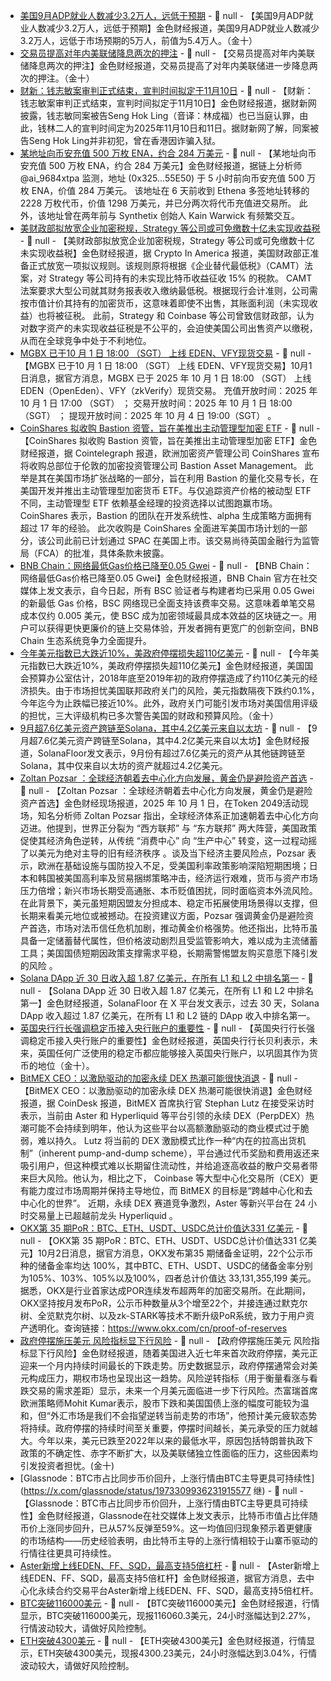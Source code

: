 - [美国9月ADP就业人数减少3.2万人，远低于预期]() - 📰 null - 【美国9月ADP就业人数减少3.2万人，远低于预期】金色财经报道，美国9月ADP就业人数减少3.2万人，远低于市场预期的5万人，前值为5.4万人。（金十）
- [交易员提高对年内美联储降息两次的押注]() - 📰 null - 【交易员提高对年内美联储降息两次的押注】金色财经报道，交易员提高了对年内美联储进一步降息两次的押注。（金十）
- [财新：钱志敏案审判正式结束，宣判时间拟定于11月10日](https://finance.caixin.com/2025-10-01/102368113.html) - 📰 null - 【财新：钱志敏案审判正式结束，宣判时间拟定于11月10日】金色财经报道，据财新网披露，钱志敏同案被告Seng Hok Ling（音译：林成福）也已当庭认罪，由此，钱林二人的宣判时间定为2025年11月10日和11日。据财新网了解，同案被告Seng Hok Ling并非初犯，曾在香港因诈骗入狱。
- [某地址向币安充值 500 万枚 ENA，约合 284 万美元](https://x.com/ai_9684xtpa/status/1973350807631437950) - 📰 null - 【某地址向币安充值 500 万枚 ENA，约合 284 万美元】金色财经报道，据链上分析师 @ai_9684xtpa 监测，地址 (0x325...55E50) 于 5 小时前向币安充值 500 万枚 ENA，价值 284 万美元。 
该地址在 6 天前收到 Ethena 多签地址转移的 2228 万枚代币，价值 1298 万美元，并已分两次将代币充值进交易所。 
此外，该地址曾在两年前与 Synthetix 创始人 Kain Warwick 有频繁交互。
- [美财政部拟放宽企业加密税规，Strategy 等公司或可免缴数十亿未实现收益税](https://www.cryptoinamerica.com/p/treasury-to-ease-corporate-crypto) - 📰 null - 【美财政部拟放宽企业加密税规，Strategy 等公司或可免缴数十亿未实现收益税】金色财经报道，据 Crypto In America 报道，美国财政部正准备正式放宽一项拟议规则。该规则原将根据《企业替代最低税》（CAMT）法案，对 Strategy 等公司持有的未实现比特币收益征收 15% 的税款。 
CAMT 法案要求大型公司就其财务报表收入缴纳最低税。根据现行会计准则，公司需按市值计价其持有的加密货币，这意味着即使不出售，其账面利润（未实现收益）也将被征税。 
此前，Strategy 和 Coinbase 等公司曾致信财政部，认为对数字资产的未实现收益征税是不公平的，会迫使美国公司出售资产以缴税，从而在全球竞争中处于不利地位。
- [MGBX 已于10 月 1 日  18:00 （SGT） 上线 EDEN、VFY现货交易]() - 📰 null - 【MGBX 已于10 月 1 日  18:00 （SGT） 上线 EDEN、VFY现货交易】10月1日消息，据官方消息，MGBX 已于 2025 年 10 月 1 日  18:00 （SGT） 上线 EDEN（OpenEden）、VFY（zkVerify）现货交易。 
充值开放时间：2025 年 10 月 1 日 17:00  （SGT） ； 
交易开放时间：2025 年 10 月 1 日 18:00  （SGT） ； 
提现开放时间：2025 年 10 月 4 日 19:00（SGT） 。
- [CoinShares 拟收购 Bastion 资管，旨在美推出主动管理型加密 ETF](https://cointelegraph.com/news/coinshares-acquire-bastion-active-crypto-etfs-united-states) - 📰 null - 【CoinShares 拟收购 Bastion 资管，旨在美推出主动管理型加密 ETF】金色财经报道，据 Cointelegraph 报道，欧洲加密资产管理公司 CoinShares 宣布将收购总部位于伦敦的加密投资管理公司 Bastion Asset Management。 
此举是其在美国市场扩张战略的一部分，旨在利用 Bastion 的量化交易专长，在美国开发并推出主动管理型加密货币 ETF。与仅追踪资产价格的被动型 ETF 不同，主动管理型 ETF 依赖基金经理的投资选择以试图跑赢市场。CoinShares 表示，Bastion 的团队在开发系统性、alpha 生成策略方面拥有超过 17 年的经验。 
此次收购是 CoinShares 全面进军美国市场计划的一部分，该公司此前已计划通过 SPAC 在美国上市。该交易尚待英国金融行为监管局（FCA）的批准，具体条款未披露。
- [BNB Chain：网络最低Gas价格已降至0.05 Gwei](https://x.com/BNBCHAIN/status/1973334261513031828) - 📰 null - 【BNB Chain：网络最低Gas价格已降至0.05 Gwei】金色财经报道，BNB Chain 官方在社交媒体上发文表示，自今日起，所有 BSC 验证者与构建者均已采用 0.05 Gwei 的新最低 Gas 价格，BSC 网络现已全面支持该费率交易。这意味着单笔交易成本仅约 0.005 美元，使 BSC 成为加密领域最具成本效益的区块链之一。用户可以获得更快更廉价的链上交易体验，开发者拥有更宽广的创新空间，BNB Chain 生态系统竞争力全面提升。
- [今年美元指数已大跌近10%，美政府停摆损失超110亿美元]() - 📰 null - 【今年美元指数已大跌近10%，美政府停摆损失超110亿美元】金色财经报道，美国国会预算办公室估计，2018年底至2019年初的政府停摆造成了约110亿美元的经济损失。由于市场担忧美国联邦政府关门的风险，美元指数隔夜下跌约0.1%，今年迄今为止跌幅已接近10%。此外，政府关门可能引发市场对美国信用评级的担忧，三大评级机构已多次警告美国的财政和预算风险。（金十）
- [9月超7.6亿美元资产跨链至Solana，其中4.2亿美元来自以太坊](https://x.com/SolanaFloor/status/1973339826494775511) - 📰 null - 【9月超7.6亿美元资产跨链至Solana，其中4.2亿美元来自以太坊】金色财经报道，SolanaFloor发文表示，9月份有超过7.6亿美元的资产从其他链跨链至Solana，其中仅来自以太坊的资产就超过4.2亿美元。
- [Zoltan Pozsar ：全球经济朝着去中心化方向发展，黄金仍是避险资产首选​]() - 📰 null - 【Zoltan Pozsar ：全球经济朝着去中心化方向发展，黄金仍是避险资产首选​】金色财经现场报道，2025 年 10 月 1 日，在Token 2049活动现场，知名分析师 Zoltan Pozsar 指出，全球经济体系正加速朝着去中心化方向迈进。他提到，世界正分裂为 “西方联邦” 与 “东方联邦” 两大阵营，美国政策促使其经济角色逆转，从传统 “消费中心” 向 “生产中心” 转变，这一过程动摇了以美元为绝对主导的旧有经济秩序 。​ 
谈及当下经济主要风险点，Pozsar 表示，欧洲在基础设施与国防投入不足，受美国利率政策影响深陷短期困境；日本和韩国被美国高利率及贸易捆绑策略冲击，经济运行艰难，货币与资产市场压力倍增；新兴市场长期受高通胀、本币贬值困扰，同时面临资本外流风险。在此背景下，美元虽短期因盟友分担成本、稳定币拓展使用场景得以支撑，但长期来看美元地位或被撼动。​ 
在投资建议方面，Pozsar 强调黄金仍是避险资产首选，市场对法币信任危机加剧，推动黄金价格强势。他还指出，比特币虽具备一定储蓄替代属性，但价格波动剧烈且受监管影响大，难以成为主流储蓄工具；美国国债短期因政策支撑需求平稳，长期需警惕盟友购买意愿下降引发的风险 。
- [Solana DApp 近 30 日收入超 1.87 亿美元，在所有 L1 和 L2 中排名第一](https://x.com/SolanaFloor/status/1973334561624039452) - 📰 null - 【Solana DApp 近 30 日收入超 1.87 亿美元，在所有 L1 和 L2 中排名第一】金色财经报道，SolanaFloor 在 X 平台发文表示，过去 30 天，Solana DApp 收入超过 1.87 亿美元，在所有 L1 和 L2 链的 DApp 收入中排名第一。
- [英国央行行长强调稳定币接入央行账户的重要性]() - 📰 null - 【英国央行行长强调稳定币接入央行账户的重要性】金色财经报道，英国央行行长贝利表示，未来，英国任何广泛使用的稳定币都应能够接入英国央行账户，以巩固其作为货币的地位（金十）。
- [BitMEX CEO：以激励驱动的加密永续 DEX 热潮可能很快消退](https://www.coindesk.com/markets/2025/10/01/the-crypto-perp-dex-mania-may-quickly-fizzle-out-bitmex-ceo) - 📰 null - 【BitMEX CEO：以激励驱动的加密永续 DEX 热潮可能很快消退】金色财经报道，据 CoinDesk 报道，BitMEX 首席执行官 Stephan Lutz 在接受采访时表示，当前由 Aster 和 Hyperliquid 等平台引领的永续 DEX（PerpDEX）热潮可能不会持续到明年，他认为这些平台以高额激励驱动的商业模式过于脆弱，难以持久。 
Lutz 将当前的 DEX 激励模式比作一种“内在的拉高出货机制”（inherent pump-and-dump scheme），平台通过代币奖励和费用返还来吸引用户，但这种模式难以长期留住流动性，并给追逐高收益的散户交易者带来巨大风险。他认为，相比之下， Coinbase 等大型中心化交易所（CEX）更有能力度过市场周期并保持主导地位，而 BitMEX 的目标是“跨越中心化和去中心化的世界”。 
近期，永续 DEX 赛道竞争激烈，Aster 等新兴平台在 24 小时交易量上已超越前龙头 Hyperliquid 。
- [OKX第 35 期PoR：BTC、ETH、USDT、USDC总计价值达331 亿美元]() - 📰 null - 【OKX第 35 期PoR：BTC、ETH、USDT、USDC总计价值达331 亿美元】10月2日消息，据官方消息，OKX发布第35 期储备金证明，22个公示币种的储备金率均达 100%，其中BTC、ETH、USDT、USDC的储备金率分别为105%、103%、105%以及100%，四者总计价值达 33,131,355,199 美元。 
据悉，OKX是行业首家达成POR连续发布超两年的加密交易所。在此期间，OKX坚持按月发布PoR，公示币种数量从3个增至22个，并接连通过默克尔树、全览默克尔树、以及zk-STARK等技术不断升级PoR系统，致力于用户资产透明化。查询链接：https://www.okx.com/cn/proof-of-reserves
- [政府停摆施压美元 风险指标显下行风险]() - 📰 null - 【政府停摆施压美元 风险指标显下行风险】金色财经报道，随着美国进入近七年来首次政府停摆，美元正迎来一个月内持续时间最长的下跌走势。历史数据显示，政府停摆通常会对美元构成压力，期权市场也呈现出这一趋势。风险逆转指标（用于衡量看涨与看跌交易的需求差距）显示，未来一个月美元面临进一步下行风险。杰富瑞首席欧洲策略师Mohit Kumar表示，股市下跌和美国国债上涨的幅度可能较为温和，但“外汇市场是我们不会指望逆转当前走势的市场”，他预计美元疲软态势将持续。政府停摆的持续时间至关重要，停摆时间越长，美元承受的压力就越大。今年以来，美元已跌至2022年以来的最低水平，原因包括特朗普执政下政策的不确定性、赤字不断扩大，以及美联储独立性面临的压力，这些因素均引发投资者担忧。(金十)
- [Glassnode：BTC市占比同步币价回升，上涨行情由BTC主导更具可持续性](https://x.com/glassnode/status/1973309936231915577 继) - 📰 null - 【Glassnode：BTC市占比同步币价回升，上涨行情由BTC主导更具可持续性】金色财经报道，Glassnode在社交媒体上发文表示，比特币市值占比伴随币价上涨同步回升，已从57%反弹至59%。这一均值回归现象预示着更健康的市场结构——历史经验表明，由比特币主导的上涨行情相较于山寨币驱动的行情往往更具可持续性。
- [Aster新增上线EDEN、FF、SQD，最高支持5倍杠杆](https://x.com/Aster_DEX/status/1973305751004389381) - 📰 null - 【Aster新增上线EDEN、FF、SQD，最高支持5倍杠杆】金色财经报道，据官方消息，去中心化永续合约交易平台Aster新增上线EDEN、FF、SQD，最高支持5倍杠杆。
- [BTC突破116000美元]() - 📰 null - 【BTC突破116000美元】金色财经报道，行情显示，BTC突破116000美元，现报116060.3美元，24小时涨幅达到2.27%，行情波动较大，请做好风险控制。
- [ETH突破4300美元]() - 📰 null - 【ETH突破4300美元】金色财经报道，行情显示，ETH突破4300美元，现报4300.23美元，24小时涨幅达到3.04%，行情波动较大，请做好风险控制。
